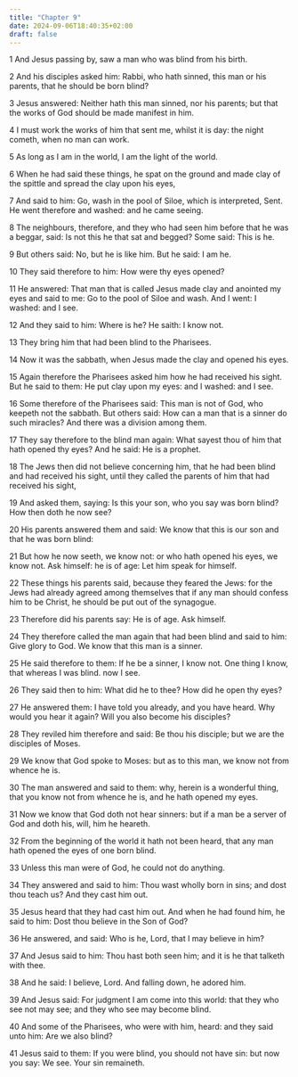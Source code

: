 ```yaml
---
title: "Chapter 9"
date: 2024-09-06T18:40:35+02:00
draft: false
---
```




1 And Jesus passing by, saw a man who was blind from his birth.

2 And his disciples asked him: Rabbi, who hath sinned, this man or his parents, that he should be born blind?

3 Jesus answered: Neither hath this man sinned, nor his parents; but that the works of God should be made manifest in him.

4 I must work the works of him that sent me, whilst it is day: the night cometh, when no man can work.

5 As long as I am in the world, I am the light of the world.

6 When he had said these things, he spat on the ground and made clay of the spittle and spread the clay upon his eyes,

7 And said to him: Go, wash in the pool of Siloe, which is interpreted, Sent. He went therefore and washed: and he came seeing.

8 The neighbours, therefore, and they who had seen him before that he was a beggar, said: Is not this he that sat and begged? Some said: This is he.

9 But others said: No, but he is like him. But he said: I am he.

10 They said therefore to him: How were thy eyes opened?

11 He answered: That man that is called Jesus made clay and anointed my eyes and said to me: Go to the pool of Siloe and wash. And I went: I washed: and I see.

12 And they said to him: Where is he? He saith: I know not.

13 They bring him that had been blind to the Pharisees.

14 Now it was the sabbath, when Jesus made the clay and opened his eyes.

15 Again therefore the Pharisees asked him how he had received his sight. But he said to them: He put clay upon my eyes: and I washed: and I see.

16 Some therefore of the Pharisees said: This man is not of God, who keepeth not the sabbath. But others said: How can a man that is a sinner do such miracles? And there was a division among them.

17 They say therefore to the blind man again: What sayest thou of him that hath opened thy eyes? And he said: He is a prophet.

18 The Jews then did not believe concerning him, that he had been blind and had received his sight, until they called the parents of him that had received his sight,

19 And asked them, saying: Is this your son, who you say was born blind? How then doth he now see?

20 His parents answered them and said: We know that this is our son and that he was born blind:

21 But how he now seeth, we know not: or who hath opened his eyes, we know not. Ask himself: he is of age: Let him speak for himself.

22 These things his parents said, because they feared the Jews: for the Jews had already agreed among themselves that if any man should confess him to be Christ, he should be put out of the synagogue.

23 Therefore did his parents say: He is of age. Ask himself.

24 They therefore called the man again that had been blind and said to him: Give glory to God. We know that this man is a sinner.

25 He said therefore to them: If he be a sinner, I know not. One thing I know, that whereas I was blind. now I see.

26 They said then to him: What did he to thee? How did he open thy eyes?

27 He answered them: I have told you already, and you have heard. Why would you hear it again? Will you also become his disciples?

28 They reviled him therefore and said: Be thou his disciple; but we are the disciples of Moses.

29 We know that God spoke to Moses: but as to this man, we know not from whence he is.

30 The man answered and said to them: why, herein is a wonderful thing, that you know not from whence he is, and he hath opened my eyes.

31 Now we know that God doth not hear sinners: but if a man be a server of God and doth his, will, him he heareth.

32 From the beginning of the world it hath not been heard, that any man hath opened the eyes of one born blind.

33 Unless this man were of God, he could not do anything.

34 They answered and said to him: Thou wast wholly born in sins; and dost thou teach us? And they cast him out.

35 Jesus heard that they had cast him out. And when he had found him, he said to him: Dost thou believe in the Son of God?

36 He answered, and said: Who is he, Lord, that I may believe in him?

37 And Jesus said to him: Thou hast both seen him; and it is he that talketh with thee.

38 And he said: I believe, Lord. And falling down, he adored him.

39 And Jesus said: For judgment I am come into this world: that they who see not may see; and they who see may become blind.

40 And some of the Pharisees, who were with him, heard: and they said unto him: Are we also blind?

41 Jesus said to them: If you were blind, you should not have sin: but now you say: We see. Your sin remaineth.

